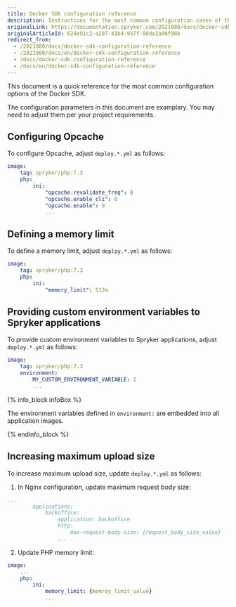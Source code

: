 ```yaml
---
title: Docker SDK configuration reference
description: Instructions for the most common configuration cases of the Docker SDK.
originalLink: https://documentation.spryker.com/2021080/docs/docker-sdk-configuration-reference
originalArticleId: 624e91c2-a207-41b4-957f-98de2a96f90b
redirect_from:
  - /2021080/docs/docker-sdk-configuration-reference
  - /2021080/docs/en/docker-sdk-configuration-reference
  - /docs/docker-sdk-configuration-reference
  - /docs/en/docker-sdk-configuration-reference
---
```


This document is a quick reference for the most common configuration options of the Docker SDK.

The configuration parameters in this document are examplary. You may need to adjust them per your project requirements.



## Сonfiguring Opcache

To configure Opcache, adjust `deploy.*.yml` as follows:

```yaml
image:
    tag: spryker/php:7.3
    php:
        ini:
            "opcache.revalidate_freq": 0
            "opcache.enable_cli": 0
            "opcache.enable": 0
            ...
```

## Defining a memory limit

To define a memory limit, adjust `deploy.*.yml` as follows:

```yaml
image:
    tag: spryker/php:7.3
    php:
        ini:
            "memory_limit": 512m
```

## Providing custom environment variables to Spryker applications

To provide custom environment variables to Spryker applications, adjust `deploy.*.yml` as follows:

```yaml
image:
    tag: spryker/php:7.3
    environment:
        MY_CUSTOM_ENVIRONMENT_VARIABLE: 1
        ...
```

{% info_block infoBox %}

The environment variables defined in `environment:` are embedded into all application images.

{% endinfo_block %}

## Increasing maximum upload size

To increase maximum upload size, update `deploy.*.yml` as follows:

1. In Nginx configuration, update maximum request body size:
```yaml
...
		applications:
			backoffice:
				application: backoffice
				http:
					max-request-body-size: {request_body_size_value}
				...
```

2. Update PHP memory limit:

```yaml
image:
    ...
    php:
        ini:
            memory_limit: {memroy_limit_value}
            ...
```
